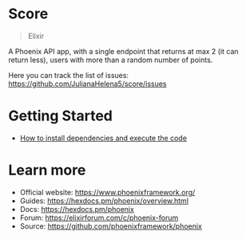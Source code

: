 # Score
>Elixir

A Phoenix API app, with a single endpoint that returns at max 2 (it can return less), users with more than a random number of points.

Here you can track the list of issues: https://github.com/JulianaHelena5/score/issues

# Getting Started
 - [How to install dependencies and execute the code](documentation/INSTALLATION.md)

# Learn more
- Official website: https://www.phoenixframework.org/
- Guides: https://hexdocs.pm/phoenix/overview.html
- Docs: https://hexdocs.pm/phoenix
- Forum: https://elixirforum.com/c/phoenix-forum
- Source: https://github.com/phoenixframework/phoenix